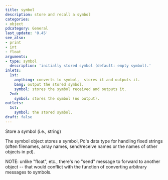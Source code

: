 ```yaml
---
title: symbol
description: store and recall a symbol
categories:
- object
pdcategory: General
last_update: '0.45'
see_also:
- print
- int
- float
arguments:
- type: symbol
  description: 'initially stored symbol (default: empty symbol).'
inlets:
  1st:
    anything: converts to symbol,  stores it and outputs it.
    bang: output the stored symbol.
    symbol: stores the symbol received and outputs it.
  2nd:
    symbol: stores the symbol (no output).
outlets:
  1st:
    symbol: the stored symbol.
draft: false
---
```

Store a symbol (i.e., string)

The symbol object stores a symbol,  Pd's data type for handling fixed strings (often filenames,  array names,  send/receive names or the names of other objects in pd).

NOTE: unlike "float",  etc.,  there's no "send" message to forward to another object -- that would conflict with the function of converting arbitrary messages to symbols.
